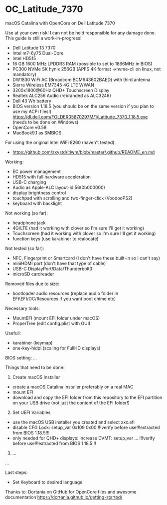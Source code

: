 # OC_Latitude_7370
macOS Catalina with OpenCore on Dell Latitude 7370

Use at your own risk! I can not be held responsible for any damage done.
This guide is still a work-in-progress!

- Dell Latitude 13 7370
- Intel m7-6y75 Dual-Core
- Intel HD515
- 16 GB 1600 MHz LPDDR3 RAM
  (possible to set to 1866MHz in BIOS)
- PC300 NVMe SK hynix 256GB
  (APFS 4K format ->nvme-cli on linux, not mandatory)
- DW1830 WiFi AC (Broadcom BCM943602BAED)
  with third antenna
- Sierra Wireless EM7345 4G LTE WWAN
- 3200x1800@60Hz QHD+ Touchscreen Display
- Realtek ALC256 Audio (rebranded as ALC3246)
- Dell 43 Wh battery
- BIOS version 1.18.5 (you should be on the same version if you plan to use my ACPI files!)
  https://dl.dell.com/FOLDER05870297M/1/Latitude_7370_1.18.5.exe (needs to be done on Windows)
- OpenCore v0.58
- MacBook9,1 as SMBIOS

For using the original Intel WiFi 8260 (haven't tested):
- https://github.com/zxystd/itlwm/blob/master/.github/README_en.md


Working:
- EC power management
- HD515 with full hardware acceleration
- USB-C charging
- Audio as Apple-ALC layout-id 56(0b000000)
- display brightness control
- touchpad with scrolling and two-finger-click (VoodooPS2)
- keyboard with backlight

Not working (so far):
- headphone jack
- 4G/LTE (had it working with clover so I'm sure I'll get it working)
- Touchscreen (had it working with clover so I'm sure I'll get it working)
- function keys (use karabiner to realocate)

Not tested (so far):
- NFC, Fingerprint or Smartcard (I don't have these built-in so I can't say)
- miniHDMI port (don't have that type of cable)
- USB-C DisplayPort/Data/Thunderbolt3
- microSD cardreader

Removed files due to size:
- bootloader audio resources (replace audio folder in EFI\EFI/OC/Resources if you want boot chime etc)

Necessary tools:
- MountEFI (mount EFI folder under macOS)
- ProperTree (edit config.plist with GUI)

Usefull:
- karabiner (keymap)
- one-key-hidpi (scaling for FullHD displays)

BIOS setting:
...

Things that need to be done:

1. Create macOS Installer
  - create a macOS Catalina installer preferably on a real MAC
  - mount EFI
  - download and copy the EFI folder from this repository to the EFI partition on your USB drive
    (not just the content of the EFI folder!)

2. Set UEFI Variables
  - use the macOS USB installer you created and select xxx.efi
  - disable CFG Lock: setup_var 0x109 0x00   !!!verify before use!!!extracted from BIOS 1.18.5!!!
  - only needed for QHD+ displays:
    increase DVMT:    setup_var ...          !!!verify before use!!!extracted from BIOS 1.18.5!!!

3. ...

...



 Last steps:
 - Set Keyboard to desired language

Thanks to:
Dortania on GitHub for OpenCore files and awesome documentation
https://dortania.github.io/getting-started/
